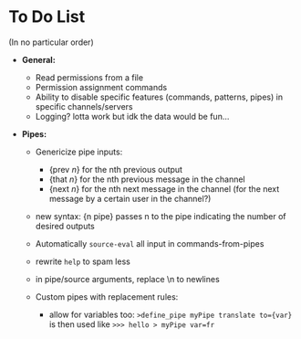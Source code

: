 # To Do List

(In no particular order)


* **General:**
    * Read permissions from a file
    * Permission assignment commands
    * Ability to disable specific features (commands, patterns, pipes) in specific channels/servers
    * Logging? lotta work but idk the data would be fun...

* **Pipes:**
    * Genericize pipe inputs:
        * {prev *n*} for the nth previous output
        * {that *n*} for the nth previous message in the channel
        * {next *n*} for the nth next message in the channel (for the next message by a certain user in the channel?)

    * new syntax: {n pipe} passes n to the pipe indicating the number of desired outputs

    * Automatically `source-eval` all input in commands-from-pipes

    * rewrite `help` to spam less

    * in pipe/source arguments, replace \n to newlines

    * Custom pipes with replacement rules:
        * allow for variables too: `>define_pipe myPipe translate to={var}` is then used like `>>> hello > myPipe var=fr`